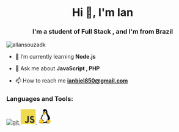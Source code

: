 <h1 align="center">Hi 👋, I'm Ian</h1>
<h3 align="center">I'm a student of Full Stack , and I'm from Brazil</h3>

<p align="left"> <img src="https://komarev.com/ghpvc/?username=allansouzadk&label=Profile%20views&color=0e75b6&style=flat" alt="allansouzadk" /> </p>

- 🌱 I’m currently learning **Node.js**

- 💬 Ask me about **JavaScript , PHP**

- 📫 How to reach me **ianbiel850@gmail.com**


<h3 align="left">Languages and Tools:</h3>
<p align="left"> <a href="https://git-scm.com/" target="_blank"> <img src="https://www.vectorlogo.zone/logos/git-scm/git-scm-icon.svg" alt="git" width="40" height="40"/> </a> <a href="https://developer.mozilla.org/en-US/docs/Web/JavaScript" target="_blank"> <img src="https://raw.githubusercontent.com/devicons/devicon/master/icons/javascript/javascript-original.svg" alt="javascript" width="40" height="40"/> </a> <a href="https://www.linux.org/" target="_blank"> <img src="https://raw.githubusercontent.com/devicons/devicon/master/icons/linux/linux-original.svg" alt="linux" width="40" height="40"/> </a> </p>

